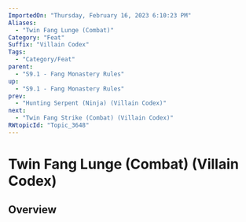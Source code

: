```yaml
---
ImportedOn: "Thursday, February 16, 2023 6:10:23 PM"
Aliases:
  - "Twin Fang Lunge (Combat)"
Category: "Feat"
Suffix: "Villain Codex"
Tags:
  - "Category/Feat"
parent:
  - "S9.1 - Fang Monastery Rules"
up:
  - "S9.1 - Fang Monastery Rules"
prev:
  - "Hunting Serpent (Ninja) (Villain Codex)"
next:
  - "Twin Fang Strike (Combat) (Villain Codex)"
RWtopicId: "Topic_3648"
---
```

# Twin Fang Lunge (Combat) (Villain Codex)
## Overview
